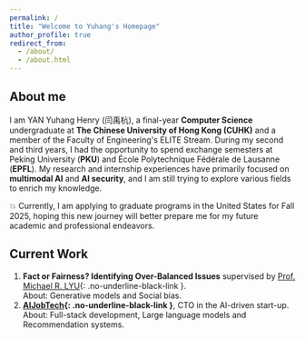 ```yaml
---
permalink: /
title: "Welcome to Yuhang's Homepage"
author_profile: true
redirect_from: 
  - /about/
  - /about.html
---
```


## About me

I am YAN Yuhang Henry (闫禹杭), a final-year **Computer Science** undergraduate at **The Chinese University of Hong Kong (CUHK)** and a member of the Faculty of Engineering's ELITE Stream. During my second and third years, I had the opportunity to spend exchange semesters at Peking University (**PKU**) and École Polytechnique Fédérale de Lausanne (**EPFL**). My research and internship experiences have primarily focused on **multimodal AI** and **AI security**, and I am still trying to explore various fields to enrich my knowledge.

💥 Currently, I am applying to graduate programs in the United States for Fall 2025, hoping this new journey will better prepare me for my future academic and professional endeavors.
<!--
Download my CV here 👉 ( [English](https://YanY-Henry.github.io/files/CV_YanYuhangHenry_EN.pdf) / [中文](https://YanY-Henry.github.io/files/CV_YanYuhangHenry_ZH.pdf) ).
-->


## Current Work

1. **Fact or Fairness? Identifying Over-Balanced Issues** supervised by [Prof. Michael R. LYU](https://www.cse.cuhk.edu.hk/people/faculty/michael-rung-tsong-lyu/){: .no-underline-black-link }.  
   About: Generative models and Social bias.
1. **[AIJobTech](https://aijobtech.co/){: .no-underline-black-link }**, CTO in the AI-driven start-up.  
   About: Full-stack development, Large language models and Recommendation systems.


